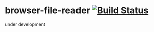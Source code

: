 # browser-file-reader [![Build Status](https://travis-ci.org/moshemal/browser-file-reader.svg?branch=master)](https://travis-ci.org/moshemal/browser-file-reader)

under development
